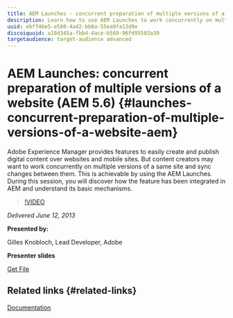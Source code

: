 ```yaml
---
title: AEM Launches - concurrent preparation of multiple versions of a website (AEM 5.6)
description: Learn how to use AEM Launches to work concurrently on multiple versions of a same site, and sync changes between them. Discover how AEM Launches has been integrated in AEM, and learn about its basic mechanisms.
uuid: ebff46e5-e580-4a42-bb8a-55ea0fa13d9e
discoiquuid: a18d345a-fbb4-4ace-b569-96fd95503a39
targetaudience: target-audience advanced
---
```

# AEM Launches: concurrent preparation of multiple versions of a website (AEM 5.6) {#launches-concurrent-preparation-of-multiple-versions-of-a-website-aem}

Adobe Experience Manager provides features to easily create and publish digital content over websites and mobile sites. But content creators may want to work concurrently on multiple versions of a same site and sync changes between them. This is achievable by using the AEM Launches. During this session, you will discover how the feature has been integrated in AEM and understand its basic mechanisms.

>[!VIDEO](https://video.tv.adobe.com/v/19579/?quality=9)

*Delivered June 12, 2013*

**Presented by:**

Gilles Knobloch, Lead Developer, Adobe

**Presenter slides**

[Get File](assets/2013-06-12-launches-cqgems.pdf)

## Related links {#related-links}

[Documentation](http://docs.adobe.com/docs/en/cq/current/wcm/launches.html)

<!--
[Get back to the Overview](https://helpx.adobe.com/experience-manager/kt/eseminars/gems/aem-index.html)
-->
